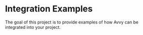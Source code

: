 # Integration Examples

The goal of this project is to provide examples of how Avvy can be integrated into your project.
